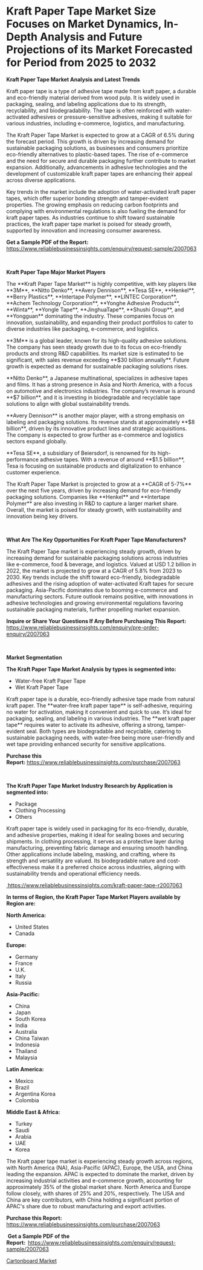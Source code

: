 <p><h1>Kraft Paper Tape Market Size Focuses on Market Dynamics, In-Depth Analysis and Future Projections of its Market Forecasted for Period from 2025 to 2032</h1></p><p><strong>Kraft Paper Tape Market Analysis and Latest Trends</strong></p>
<p><p>Kraft paper tape is a type of adhesive tape made from kraft paper, a durable and eco-friendly material derived from wood pulp. It is widely used in packaging, sealing, and labeling applications due to its strength, recyclability, and biodegradability. The tape is often reinforced with water-activated adhesives or pressure-sensitive adhesives, making it suitable for various industries, including e-commerce, logistics, and manufacturing.</p><p>The Kraft Paper Tape Market is expected to grow at a CAGR of 6.5% during the forecast period. This growth is driven by increasing demand for sustainable packaging solutions, as businesses and consumers prioritize eco-friendly alternatives to plastic-based tapes. The rise of e-commerce and the need for secure and durable packaging further contribute to market expansion. Additionally, advancements in adhesive technologies and the development of customizable kraft paper tapes are enhancing their appeal across diverse applications.</p><p>Key trends in the market include the adoption of water-activated kraft paper tapes, which offer superior bonding strength and tamper-evident properties. The growing emphasis on reducing carbon footprints and complying with environmental regulations is also fueling the demand for kraft paper tapes. As industries continue to shift toward sustainable practices, the kraft paper tape market is poised for steady growth, supported by innovation and increasing consumer awareness.</p></p>
<p><strong>Get a Sample PDF of the Report:&nbsp;</strong> <a href="https://www.reliablebusinessinsights.com/enquiry/request-sample/2007063?utm_campaign=2181&utm_medium=2&utm_source=Github&utm_content=ia&utm_term=25012025&utm_id=kraft-paper-tape">https://www.reliablebusinessinsights.com/enquiry/request-sample/2007063</a></p>
<p>&nbsp;</p>
<p><strong>Kraft Paper Tape Major Market Players</strong></p>
<p><p>The **Kraft Paper Tape Market** is highly competitive, with key players like **3M**, **Nitto Denko**, **Avery Dennison**, **Tesa SE**, **Henkel**, **Berry Plastics**, **Intertape Polymer**, **LINTEC Corporation**, **Achem Technology Corporation**, **Yonghe Adhesive Products**, **Winta**, **Yongle Tape**, **JinghuaTape**, **Shushi Group**, and **Yongguan** dominating the industry. These companies focus on innovation, sustainability, and expanding their product portfolios to cater to diverse industries like packaging, e-commerce, and logistics.</p><p>**3M** is a global leader, known for its high-quality adhesive solutions. The company has seen steady growth due to its focus on eco-friendly products and strong R&D capabilities. Its market size is estimated to be significant, with sales revenue exceeding **$30 billion annually**. Future growth is expected as demand for sustainable packaging solutions rises.</p><p>**Nitto Denko**, a Japanese multinational, specializes in adhesive tapes and films. It has a strong presence in Asia and North America, with a focus on automotive and electronics industries. The company’s revenue is around **$7 billion**, and it is investing in biodegradable and recyclable tape solutions to align with global sustainability trends.</p><p>**Avery Dennison** is another major player, with a strong emphasis on labeling and packaging solutions. Its revenue stands at approximately **$8 billion**, driven by its innovative product lines and strategic acquisitions. The company is expected to grow further as e-commerce and logistics sectors expand globally.</p><p>**Tesa SE**, a subsidiary of Beiersdorf, is renowned for its high-performance adhesive tapes. With a revenue of around **$1.5 billion**, Tesa is focusing on sustainable products and digitalization to enhance customer experience.</p><p>The Kraft Paper Tape Market is projected to grow at a **CAGR of 5-7%** over the next five years, driven by increasing demand for eco-friendly packaging solutions. Companies like **Henkel** and **Intertape Polymer** are also investing in R&D to capture a larger market share. Overall, the market is poised for steady growth, with sustainability and innovation being key drivers.</p></p>
<p>&nbsp;</p>
<p><strong>What Are The Key Opportunities For Kraft Paper Tape Manufacturers?</strong></p>
<p><p>The Kraft Paper Tape market is experiencing steady growth, driven by increasing demand for sustainable packaging solutions across industries like e-commerce, food & beverage, and logistics. Valued at USD 1.2 billion in 2022, the market is projected to grow at a CAGR of 5.8% from 2023 to 2030. Key trends include the shift toward eco-friendly, biodegradable adhesives and the rising adoption of water-activated Kraft tapes for secure packaging. Asia-Pacific dominates due to booming e-commerce and manufacturing sectors. Future outlook remains positive, with innovations in adhesive technologies and growing environmental regulations favoring sustainable packaging materials, further propelling market expansion.</p></p>
<p><strong>Inquire or Share Your Questions If Any Before Purchasing This Report:</strong> <a href="https://www.reliablebusinessinsights.com/enquiry/pre-order-enquiry/2007063?utm_campaign=2181&utm_medium=2&utm_source=Github&utm_content=ia&utm_term=25012025&utm_id=kraft-paper-tape">https://www.reliablebusinessinsights.com/enquiry/pre-order-enquiry/2007063</a></p>
<p>&nbsp;</p>
<p><strong>Market Segmentation</strong></p>
<p><strong>The Kraft Paper Tape Market Analysis by types is segmented into:</strong></p>
<p><ul><li>Water-free Kraft Paper Tape</li><li>Wet Kraft Paper Tape</li></ul></p>
<p><p>Kraft paper tape is a durable, eco-friendly adhesive tape made from natural kraft paper. The **water-free kraft paper tape** is self-adhesive, requiring no water for activation, making it convenient and quick to use. It’s ideal for packaging, sealing, and labeling in various industries. The **wet kraft paper tape** requires water to activate its adhesive, offering a strong, tamper-evident seal. Both types are biodegradable and recyclable, catering to sustainable packaging needs, with water-free being more user-friendly and wet tape providing enhanced security for sensitive applications.</p></p>
<p><strong>Purchase this Report:&nbsp;</strong><a href="https://www.reliablebusinessinsights.com/purchase/2007063?utm_campaign=2181&utm_medium=2&utm_source=Github&utm_content=ia&utm_term=25012025&utm_id=kraft-paper-tape">https://www.reliablebusinessinsights.com/purchase/2007063</a></p>
<p>&nbsp;</p>
<p><strong>The Kraft Paper Tape Market Industry Research by Application is segmented into:</strong></p>
<p><ul><li>Package</li><li>Clothing Processing</li><li>Others</li></ul></p>
<p><p>Kraft paper tape is widely used in packaging for its eco-friendly, durable, and adhesive properties, making it ideal for sealing boxes and securing shipments. In clothing processing, it serves as a protective layer during manufacturing, preventing fabric damage and ensuring smooth handling. Other applications include labeling, masking, and crafting, where its strength and versatility are valued. Its biodegradable nature and cost-effectiveness make it a preferred choice across industries, aligning with sustainability trends and operational efficiency needs.</p></p>
<p><a href="https://www.reliablebusinessinsights.com/kraft-paper-tape-r2007063?utm_campaign=2181&utm_medium=2&utm_source=Github&utm_content=ia&utm_term=25012025&utm_id=kraft-paper-tape">&nbsp;https://www.reliablebusinessinsights.com/kraft-paper-tape-r2007063</a></p>
<p><strong>In terms of Region, the Kraft Paper Tape Market Players available by Region are:</strong></p>
<p>
    <p> <strong> North America: </strong>
        <ul>
            <li>United States</li>
            <li>Canada</li>
        </ul>
        </p> 
    <p> <strong> Europe: </strong>
        <ul>
            <li>Germany</li>
            <li>France</li>
            <li>U.K.</li>
            <li>Italy</li>
            <li>Russia</li>
        </ul>
        </p> 
    <p> <strong> Asia-Pacific: </strong>
        <ul>
            <li>China</li>
            <li>Japan</li>
            <li>South Korea</li>
            <li>India</li>
            <li>Australia</li>
            <li>China Taiwan</li>
            <li>Indonesia</li>
            <li>Thailand</li>
            <li>Malaysia</li>
        </ul>
        </p> 
    <p> <strong> Latin America: </strong>
        <ul>
            <li>Mexico</li>
            <li>Brazil</li>
            <li>Argentina Korea</li>
            <li>Colombia</li>
        </ul>
        </p> 
    <p> <strong> Middle East & Africa: </strong>
        <ul>
            <li>Turkey</li>
            <li>Saudi</li>
            <li>Arabia</li>
            <li>UAE</li>
            <li>Korea</li>
        </ul>
    </p>
    </p>
<p><p>The Kraft paper tape market is experiencing steady growth across regions, with North America (NA), Asia-Pacific (APAC), Europe, the USA, and China leading the expansion. APAC is expected to dominate the market, driven by increasing industrial activities and e-commerce growth, accounting for approximately 35% of the global market share. North America and Europe follow closely, with shares of 25% and 20%, respectively. The USA and China are key contributors, with China holding a significant portion of APAC's share due to robust manufacturing and export activities.</p></p>
<p><strong>Purchase this Report: </strong><a href="https://www.reliablebusinessinsights.com/purchase/2007063?utm_campaign=2181&utm_medium=2&utm_source=Github&utm_content=ia&utm_term=25012025&utm_id=kraft-paper-tape">https://www.reliablebusinessinsights.com/purchase/2007063</a></p>
<p>&nbsp;<strong>Get a Sample PDF of the Report:&nbsp;&nbsp;</strong><a href="https://www.reliablebusinessinsights.com/enquiry/request-sample/2007063?utm_campaign=2181&utm_medium=2&utm_source=Github&utm_content=ia&utm_term=25012025&utm_id=kraft-paper-tape">https://www.reliablebusinessinsights.com/enquiry/request-sample/2007063</a></p>
<p><strong></strong></p>
<p><p><a href="https://github.com/guneycigdem35/Market-Research-Report-List-5/blob/main/cartonboard-market.md?utm_campaign=2181&utm_medium=2&utm_source=Github&utm_content=ia&utm_term=25012025&utm_id=kraft-paper-tape">Cartonboard Market</a></p></p>